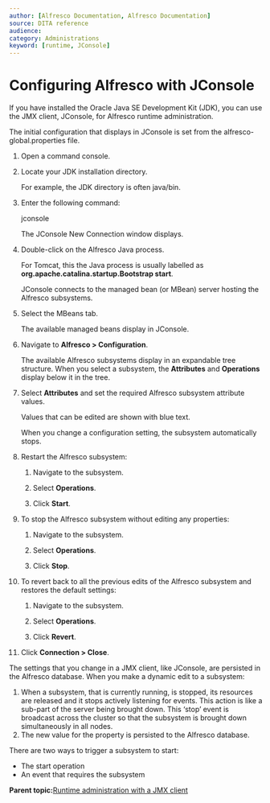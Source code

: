 ```yaml
---
author: [Alfresco Documentation, Alfresco Documentation]
source: DITA reference
audience: 
category: Administrations
keyword: [runtime, JConsole]
---
```


# Configuring Alfresco with JConsole

If you have installed the Oracle Java SE Development Kit \(JDK\), you can use the JMX client, JConsole, for Alfresco runtime administration.

The initial configuration that displays in JConsole is set from the alfresco-global.properties file.

1.  Open a command console.

2.  Locate your JDK installation directory.

    For example, the JDK directory is often java/bin.

3.  Enter the following command:

    jconsole

    The JConsole New Connection window displays.

4.  Double-click on the Alfresco Java process.

    For Tomcat, this the Java process is usually labelled as **org.apache.catalina.startup.Bootstrap start**.

    JConsole connects to the managed bean \(or MBean\) server hosting the Alfresco subsystems.

5.  Select the MBeans tab.

    The available managed beans display in JConsole.

6.  Navigate to **Alfresco \> Configuration**.

    The available Alfresco subsystems display in an expandable tree structure. When you select a subsystem, the **Attributes** and **Operations** display below it in the tree.

7.  Select **Attributes** and set the required Alfresco subsystem attribute values.

    Values that can be edited are shown with blue text.

    When you change a configuration setting, the subsystem automatically stops.

8.  Restart the Alfresco subsystem:

    1.  Navigate to the subsystem.

    2.  Select **Operations**.

    3.  Click **Start**.

9.  To stop the Alfresco subsystem without editing any properties:

    1.  Navigate to the subsystem.

    2.  Select **Operations**.

    3.  Click **Stop**.

10. To revert back to all the previous edits of the Alfresco subsystem and restores the default settings:

    1.  Navigate to the subsystem.

    2.  Select **Operations**.

    3.  Click **Revert**.

11. Click **Connection \> Close**.


The settings that you change in a JMX client, like JConsole, are persisted in the Alfresco database. When you make a dynamic edit to a subsystem:

1.  When a subsystem, that is currently running, is stopped, its resources are released and it stops actively listening for events. This action is like a sub-part of the server being brought down. This ‘stop’ event is broadcast across the cluster so that the subsystem is brought down simultaneously in all nodes.
2.  The new value for the property is persisted to the Alfresco database.

There are two ways to trigger a subsystem to start:

-   The start operation
-   An event that requires the subsystem

**Parent topic:**[Runtime administration with a JMX client](../concepts/jmx-intro-config.md)

